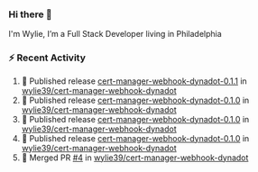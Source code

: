 ### Hi there 👋

I'm Wylie, I’m a Full Stack Developer living in Philadelphia


### :zap: Recent Activity

<!--START_SECTION:activity-->
1. 🚀 Published release [cert-manager-webhook-dynadot-0.1.1](https://github.com/wylie39/cert-manager-webhook-dynadot/releases/tag/cert-manager-webhook-dynadot-0.1.1) in [wylie39/cert-manager-webhook-dynadot](https://github.com/wylie39/cert-manager-webhook-dynadot)
2. 🚀 Published release [cert-manager-webhook-dynadot-0.1.0](https://github.com/wylie39/cert-manager-webhook-dynadot/releases/tag/cert-manager-webhook-dynadot-0.1.0) in [wylie39/cert-manager-webhook-dynadot](https://github.com/wylie39/cert-manager-webhook-dynadot)
3. 🚀 Published release [cert-manager-webhook-dynadot-0.1.0](https://github.com/wylie39/cert-manager-webhook-dynadot/releases/tag/cert-manager-webhook-dynadot-0.1.0) in [wylie39/cert-manager-webhook-dynadot](https://github.com/wylie39/cert-manager-webhook-dynadot)
4. 🚀 Published release [cert-manager-webhook-dynadot-0.1.0](https://github.com/wylie39/cert-manager-webhook-dynadot/releases/tag/cert-manager-webhook-dynadot-0.1.0) in [wylie39/cert-manager-webhook-dynadot](https://github.com/wylie39/cert-manager-webhook-dynadot)
5. 🎉 Merged PR [#4](https://github.com/wylie39/cert-manager-webhook-dynadot/pull/4) in [wylie39/cert-manager-webhook-dynadot](https://github.com/wylie39/cert-manager-webhook-dynadot)
<!--END_SECTION:activity-->

